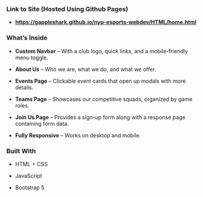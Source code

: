### Link to Site (Hosted Using Github Pages)

- **https://gappleshark.github.io/nyp-esports-webdev/HTML/home.html**

### What’s Inside

- **Custom Navbar** – With a club logo, quick links, and a mobile-friendly menu toggle.

- **About Us** – Who we are, what we do, and what we offer.

- **Events Page** – Clickable event cards that open up modals with more details.

- **Teams Page** – Showcases our competitive squads, organized by game roles.

- **Join Us Page** – Provides a sign-up form along with a response page containing form data.

- **Fully Responsive** – Works on desktop and mobile.

### Built With

- HTML + CSS

- JavaScript

- Bootstrap 5